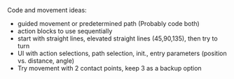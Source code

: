 Code and movement ideas:
- guided movement or predetermined path (Probably code both)
- action blocks to use sequentially
- start with straight lines, elevated straight lines (45,90,135), then try to turn
- UI with action selections, path selection, init., entry parameters (position vs. distance, angle)
- Try movement with 2 contact points, keep 3 as a backup option
